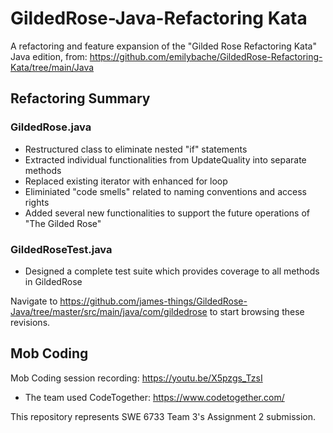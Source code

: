# GildedRose-Java-Refactoring Kata

A refactoring and feature expansion of the "Gilded Rose Refactoring Kata" Java edition, from:
https://github.com/emilybache/GildedRose-Refactoring-Kata/tree/main/Java

## Refactoring Summary

### GildedRose.java

- Restructured class to eliminate nested "if" statements
- Extracted individual functionalities from UpdateQuality into separate methods
- Replaced existing iterator with enhanced for loop
- Eliminiated "code smells" related to naming conventions and access rights
- Added several new functionalities to support the future operations of "The Gilded Rose"

### GildedRoseTest.java

- Designed a complete test suite which provides coverage to all methods in GildedRose

Navigate to https://github.com/james-things/GildedRose-Java/tree/master/src/main/java/com/gildedrose 
to start browsing these revisions.

## Mob Coding

Mob Coding session recording: https://youtu.be/X5pzgs_TzsI

- The team used CodeTogether: https://www.codetogether.com/

This repository represents SWE 6733 Team 3's Assignment 2 submission.
